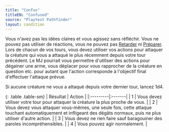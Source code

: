 ```yaml
---
title: "Confus"
titleEN: "Confused"
source: "Playtest Pathfinder"
layout: condition
---
```


Vous n'avez pas les idées claires et vous agissez sans réfléchir. Vous ne pouvez pas utiliser de réactions, vous ne pouvez pas [Retarder](/ch9-jouer-à-pathfinder/actions-de-base.html#retarder) ni [Préparer](/ch9-jouer-à-pathfinder/actions-de-base.html#préparer). Lors de chacun de vos tours, vous devez utiliser vos actions pour attaquer la créature qui vous a attaqué le plus récemment depuis votre tour précédent. Le MJ pourrait vous permettre d'utiliser des actions pour dégainer une arme, vous déplacer pour vous rapprocher de la créature en question etc. pour autant que l'action corresponde à l'objectif final d'effectuer l'attaque prévue.

Si aucune créature ne vous a attaqué depuis votre dernier tour, lancez 1d4.

{: .table .table-sm}
| Résultat | Action |
|:---------|:-------|
| 1 | Vous devez utiliser votre tour pour attaquer la créature la plus proche de vous. |
| 2 | Vous devez vous attaquer vous-mêmes, une seule fois, cette attaque touchant automatiquement et infligeant des dégâts normaux, puis ne plus utiliser d'autre action. |
| 3 | Vous devez ne rien faire sauf baragouiner des paroles incompréhensibles. |
| 4 | Vous pouvez agir normalement. |